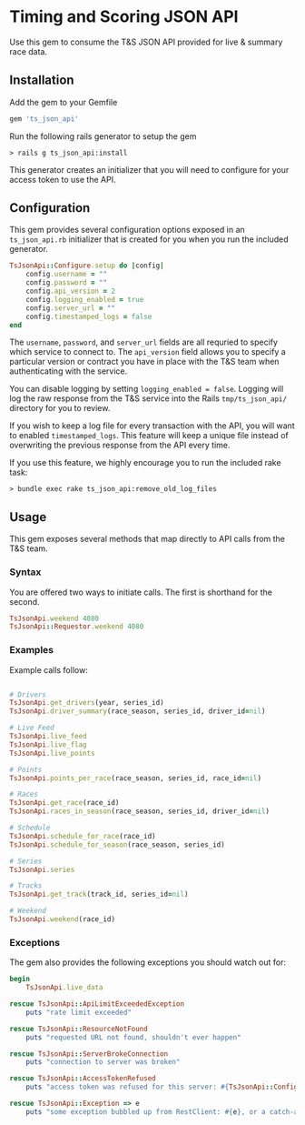 # Timing and Scoring JSON API

Use this gem to consume the T&S JSON API provided for live & summary race data.

## Installation

Add the gem to your Gemfile

```ruby
gem 'ts_json_api'
```

Run the following rails generator to setup the gem

	> rails g ts_json_api:install

This generator creates an initializer that you will need to configure for your access token to use the API.

## Configuration

This gem provides several configuration options exposed in an `ts_json_api.rb` initializer that is created for you when you run the included generator.

```ruby
TsJsonApi::Configure.setup do |config|
	config.username = ""
	config.password = ""
	config.api_version = 2
	config.logging_enabled = true
	config.server_url = ""
	config.timestamped_logs = false
end
```

The `username`, `password`, and `server_url` fields are all requried to specify which service to connect to.  The `api_version` field allows you to specify a particular version or contract you have in place with the T&S team when authenticating with the service.

You can disable logging by setting `logging_enabled = false`. Logging will log the raw response from the T&S service into the Rails `tmp/ts_json_api/` directory for you to review.

If you wish to keep a log file for every transaction with the API, you will want to enabled `timestamped_logs`.  This feature will keep a unique file instead of overwriting the previous response from the API every time.

If you use this feature, we highly encourage you to run the included rake task:

```shell
> bundle exec rake ts_json_api:remove_old_log_files
```

## Usage

This gem exposes several methods that map directly to API calls from the T&S team.  

### Syntax

You are offered two ways to initiate calls. The first is shorthand for the second.

```ruby
TsJsonApi.weekend 4080
TsJsonApi::Requestor.weekend 4080
```

### Examples
Example calls follow:

```ruby

# Drivers
TsJsonApi.get_drivers(year, series_id)
TsJsonApi.driver_summary(race_season, series_id, driver_id=nil)

# Live Feed
TsJsonApi.live_feed
TsJsonApi.live_flag
TsJsonApi.live_points

# Points
TsJsonApi.points_per_race(race_season, series_id, race_id=nil)

# Races
TsJsonApi.get_race(race_id)
TsJsonApi.races_in_season(race_season, series_id, driver_id=nil)

# Schedule
TsJsonApi.schedule_for_race(race_id)
TsJsonApi.schedule_for_season(race_season, series_id)

# Series
TsJsonApi.series

# Tracks
TsJsonApi.get_track(track_id, series_id=nil)

# Weekend
TsJsonApi.weekend(race_id)
```

### Exceptions

The gem also provides the following exceptions you should watch out for:

```ruby
begin
	TsJsonApi.live_data

rescue TsJsonApi::ApiLimitExceededException
	puts "rate limit exceeded"

rescue TsJsonApi::ResourceNotFound
	puts "requested URL not found, shouldn't ever happen"

rescue TsJsonApi::ServerBrokeConnection
	puts "connection to server was broken"

rescue TsJsonApi::AccessTokenRefused
	puts "access token was refused for this server: #{TsJsonApi::Configure.server_url}"

rescue TsJsonApi::Exception => e
	puts "some exception bubbled up from RestClient: #{e}, or a catch-all for all TsJsonApi exceptions"
```